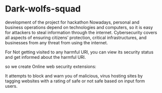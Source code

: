 # Dark-wolfs-squad
 development of the project for hackathon
Nowadays, personal and business operations depend on technologies and computers, so it is easy for attackers to steal information through the internet. Cybersecurity covers all aspects of ensuring citizens’ protection, critical infrastructures, and businesses from any threat from using the internet.

For Not getting visited to any harmful URl, you can view its security status and get informed about the harmful URl.

so we create 
Online web security extensions: 


It attempts to block and warn you of malicious, virus hosting sites by tagging websites with a rating of safe or not safe based on input form users.


